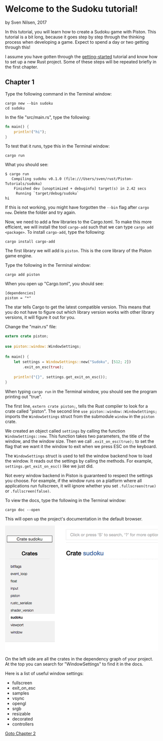 # Welcome to the Sudoku tutorial!
by Sven Nilsen, 2017

In this tutorial, you will learn how to create a Sudoku game with Piston.
This tutorial is a bit long, because it goes step by step through the thinking process when developing a game.
Expect to spend a day or two getting through this!

I assume you have gotten through the [getting-started](../getting-started) tutorial and know how to set up a new Rust project.
Some of these steps will be repeated briefly in the first chapter.

## Chapter 1

Type the following command in the Terminal window:

```
cargo new --bin sudoku
cd sudoku
```

In the file "src/main.rs", type the following:

```rust
fn main() {
    println!("hi");
}
```

To test that it runs, type this in the Terminal window:

```
cargo run
```

What you should see:

```
$ cargo run
   Compiling sudoku v0.1.0 (file:///Users/sven/rust/Piston-Tutorials/sudoku)
    Finished dev [unoptimized + debuginfo] target(s) in 2.42 secs
     Running `target/debug/sudoku`
hi
```

If this is not working, you might have forgotten the `--bin` flag after `cargo new`. Delete the folder and try again.

Now, we need to add a few libraries to the Cargo.toml.
To make this more efficient, we will install the tool `cargo-add` such that we can type `cargo add <package>`.
To install `cargo-add`, type the following:

```
cargo install cargo-add
```

The first library we will add is `piston`.
This is the core library of the Piston game engine.

Type the following in the Terminal window:

```
cargo add piston
```

When you open up "Cargo.toml", you should see:

```
[dependencies]
piston = "*"
```

The star tells Cargo to get the latest compatible version.
This means that you do not have to figure out which library version
works with other library versions, it will figure it out for you.

Change the "main.rs" file:

```rust
extern crate piston;

use piston::window::WindowSettings;

fn main() {
    let settings = WindowSettings::new("Sudoku", [512; 2])
        .exit_on_esc(true);

    println!("{}", settings.get_exit_on_esc());
}
```

When typing `cargo run` in the Terminal window, you should see
the program printing out "true".

The first line, `extern crate piston;`, tells the Rust compiler to look
for a crate called "piston".
The second line `use piston::window::WindowSettings;` imports the
`WindowSettings` struct from the submodule `window` in the `piston` crate.

We created an object called `settings` by calling the function
`WindowSettings::new`.
This function takes two parameters, the title of the window, and the
window size.
Then we call `.exit_on_esc(true);` to set the flag that
we want it the window to exit when we press ESC on the keyboard.

The `WindowSettings` struct is used to tell the window backend
how to load the window.
It reads out the settings by calling the methods.
For example, `settings.get_exit_on_esc()` like we just did.

Not every window backend in Piston is guaranteed to respect the settings
you choose.
For example, if the window runs on a platform where all applications
run fullscreen, it will ignore whether you set `.fullscreen(true)` or
`.fullscreen(false)`.

To view the docs, type the following in the Terminal window:

```
cargo doc --open
```

This will open up the project's documentation in the default browser.

![docs](./images/docs.png)

On the left side are all the crates in the dependency graph of your project.
At the top you can search for "WindowSettings" to find it in the docs.

Here is a list of useful window settings:

- fullscreen
- exit_on_esc
- samples
- vsync
- opengl
- srgb
- resizable
- decorated
- controllers

[Goto Chapter 2](chp-02.md)
